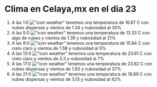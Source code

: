 # Clima en Celaya,mx en el dia 23

1. A las 1:0 !["icon weather"](http://openweathermap.org/img/w/03n.png) tenemos una temperatura de 16.67 C con nubes dispersas y  vientos de 1.34 y nubosidad al 30%
1. A las 5:0 !["icon weather"](http://openweathermap.org/img/w/02n.png) tenemos una temperatura de 13.33 C con algo de nubes y  vientos de 1.39 y nubosidad al 21%
1. A las 9:0 !["icon weather"](http://openweathermap.org/img/w/01d.png) tenemos una temperatura de 15.84 C con cielo claro y  vientos de 1.58 y nubosidad al 5%
1. A las 13:0 !["icon weather"](http://openweathermap.org/img/w/01d.png) tenemos una temperatura de 23.61 C con cielo claro y  vientos de 3.3 y nubosidad al 7%
1. A las 17:0 !["icon weather"](http://openweathermap.org/img/w/03d.png) tenemos una temperatura de 23.62 C con nubes dispersas y  vientos de 1.93 y nubosidad al 37%
1. A las 21:0 !["icon weather"](http://openweathermap.org/img/w/03n.png) tenemos una temperatura de 18.89 C con nubes dispersas y  vientos de 3.13 y nubosidad al 42%
